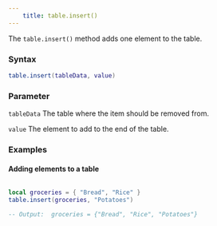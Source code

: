 ```yaml
---
    title: table.insert()
---
```


The `table.insert()` method adds one element to the table.

### Syntax
```lua
table.insert(tableData, value)
```

### Parameter
`tableData`
The table where the item should be removed from.

`value`
The element to add to the end of the table.


### Examples

#### Adding elements to a table

```lua

local groceries = { "Bread", "Rice" }
table.insert(groceries, "Potatoes")

-- Output:  groceries = {"Bread", "Rice", "Potatoes"}

```